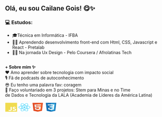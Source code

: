 
 ## Olá, eu sou Cailane Gois! 😋✨

<h3> 💻 Estudos: </h3>
<ul>
  <li> 🎓Técnica em Informática - IFBA </li>
  <li> 👩‍💻 Aprendendo desenvolvimento front-end com Html, CSS, Javascript e React - Pretalab  </li>
  <li> 👩‍💻 Na jornada Ux Design - Pelo Coursera / Afrolatinas Tech </li>
</ul> 
<br/>
<b> + Sobre mim ✨ </b>  <br/>
❤️ Amo aprender sobre tecnologia com impacto social <br/>
🎙️ Fã de podcasts de autoconhecimento <br/>
😎 Eu tenho uma palavra fav: coragem <br/>
🫰 Faço voluntariado em 3 projetos: Stem para Minas e no Time <br/>
de Dados e Tecnologia da LALA (Academia de Líderes da América Latina) <br/>


<div style="display: inline_block"><br>
  <img align="center" alt="Cailane-Js" height="30" width="40" src="https://raw.githubusercontent.com/devicons/devicon/master/icons/javascript/javascript-plain.svg">
  <img align="center" alt="Cailane-React" height="30" width="40" src="https://raw.githubusercontent.com/devicons/devicon/master/icons/react/react-original.svg">
  <img align="center" alt="Cailane-HTML" height="30" width="40" src="https://raw.githubusercontent.com/devicons/devicon/master/icons/html5/html5-original.svg">
  <img align="center" alt="Cailane-CSS" height="30" width="40" src="https://raw.githubusercontent.com/devicons/devicon/master/icons/css3/css3-original.svg">
</div>




